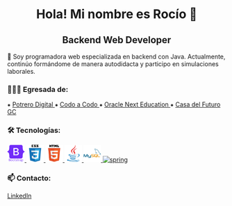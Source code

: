 <h1 align="center">Hola! Mi nombre es Rocío 👋</h1>
<h2 align="center">Backend Web Developer</h2>
🌱 Soy programadora web especializada en backend con Java. Actualmente, continúo formándome de manera autodidacta y participo en simulaciones laborales.
<h3>👩🏻‍🎓 Egresada de:</h3>
<p> ⁕ <a href="https://www.potrerodigital.org/">Potrero Digital </a> ⁕ <a href="https://inscripcionesagencia.bue.edu.ar/codoacodo/">Codo a Codo </a> ⁕ <a href="https://www.oracle.com/ar/education/oracle-next-education/">Oracle Next Education </a> ⁕ <a href="https://www.instagram.com/casadelfuturo.godoycruz/">Casa del Futuro GC</a></p>
<h3 align="left"> 🛠 Tecnologías:</h3>
<p align="left"> <a href="https://getbootstrap.com" target="_blank" rel="noreferrer"> <img src="https://raw.githubusercontent.com/devicons/devicon/master/icons/bootstrap/bootstrap-plain-wordmark.svg" alt="bootstrap" width="40" height="40"/> </a> <a href="https://www.w3schools.com/css/" target="_blank" rel="noreferrer"> <img src="https://raw.githubusercontent.com/devicons/devicon/master/icons/css3/css3-original-wordmark.svg" alt="css3" width="40" height="40"/> </a> <a href="https://www.w3.org/html/" target="_blank" rel="noreferrer"> <img src="https://raw.githubusercontent.com/devicons/devicon/master/icons/html5/html5-original-wordmark.svg" alt="html5" width="40" height="40"/> </a> <a href="https://www.java.com" target="_blank" rel="noreferrer"> <img src="https://raw.githubusercontent.com/devicons/devicon/master/icons/java/java-original.svg" alt="java" width="40" height="40"/> </a> <a href="https://www.mysql.com/" target="_blank" rel="noreferrer"> <img src="https://raw.githubusercontent.com/devicons/devicon/master/icons/mysql/mysql-original-wordmark.svg" alt="mysql" width="40" height="40"/> </a> <a href="https://spring.io/" target="_blank" rel="noreferrer"> <img src="https://www.vectorlogo.zone/logos/springio/springio-icon.svg" alt="spring" width="40" height="40"/> </a> </p>
<h3>📫 Contacto:</h3>
<p><a href="https://www.linkedin.com/in/roc%C3%ADo-sosa-06a6a82ab/">LinkedIn</a></p>


